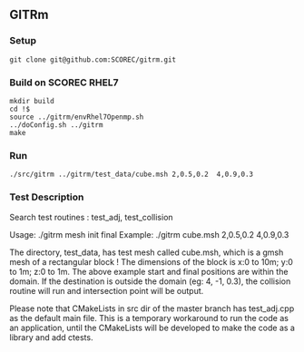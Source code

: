 ## GITRm

### Setup

```
git clone git@github.com:SCOREC/gitrm.git
```

### Build on SCOREC RHEL7

```
mkdir build
cd !$
source ../gitrm/envRhel7Openmp.sh
../doConfig.sh ../gitrm
make
```

### Run

```
./src/gitrm ../gitrm/test_data/cube.msh 2,0.5,0.2  4,0.9,0.3
```


### Test Description

Search test routines : test_adj, test_collision

Usage: ./gitrm mesh init final
Example: ./gitrm cube.msh 2,0.5,0.2  4,0.9,0.3

The directory, test_data, has test mesh called cube.msh, which is a gmsh mesh of a rectangular block !
The dimensions of the block is x:0 to 10m; y:0 to 1m; z:0 to 1m. The above example start and final positions are within the domain. If the destination is outside the domain (eg: 4, -1, 0.3), the collision routine will run and intersection point will be output. 

Please note that CMakeLists in src dir of the master branch has test_adj.cpp as the default main file. This is a temporary workaround to run the code as an application, until the CMakeLists will be developed to make the code as a library and add ctests.

